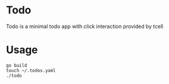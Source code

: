 
# Todo

Todo is a minimal todo app with click interaction provided by tcell

# Usage

```
go build
touch ~/.todos.yaml
./todo
```


